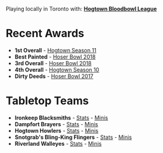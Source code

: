 Playing locally in Toronto with: 
**[Hogtown Bloodbowl League](http://manager.thehobble.com)**

# Recent Awards
- **1st Overall** - [Hogtown Season 11](http://manager.thehobble.com/handler.php?type=leaguetables&tour_id=42)
- **Best Painted** - [Hoser Bowl 2018](https://i.redd.it/qui3bzoa1ol41.jpg)
- **3rd Overall** - [Hoser Bowl 2018](https://member.thenaf.net/index.php?module=NAF&type=tournamentinfo&variant=1&uid=21770&id=3843)
- **4th Overall** - [Hogtown Season 10](http://manager.thehobble.com/handler.php?type=leaguetables&tour_id=42)
- **Dirty Deeds** - [Hoser Bowl 2017](https://member.thenaf.net/index.php?module=NAF&type=tournamentinfo&variant=1&uid=21770&id=3164)

# Tabletop Teams
- **Ironkeep Blacksmiths** - [Stats](http://manager.thehobble.com/index.php?section=objhandler&type=1&obj=2&obj_id=310) - [Minis](https://i.redd.it/p0379fvagab51.jpg)
- **Dampfort Brayers** - [Stats](http://manager.thehobble.com/index.php?section=objhandler&type=1&obj=2&obj_id=257) - [Minis](https://i.redd.it/qui3bzoa1ol41.jpg)
- **Hogtown Howlers** - [Stats](http://manager.thehobble.com/index.php?section=objhandler&type=1&obj=2&obj_id=172) - [Minis]()
- **Snotgrab's Bling-King Flingers** - [Stats](http://manager.thehobble.com/index.php?section=objhandler&type=1&obj=2&obj_id=210) - [Minis](https://i.redd.it/4ovhtu72z2n41.jpg)
- **Riverland Walleyes** - [Stats](http://manager.thehobble.com/index.php?section=objhandler&type=1&obj=2&obj_id=212) - [Minis](https://i.imgur.com/AE7nVbl.jpg)
